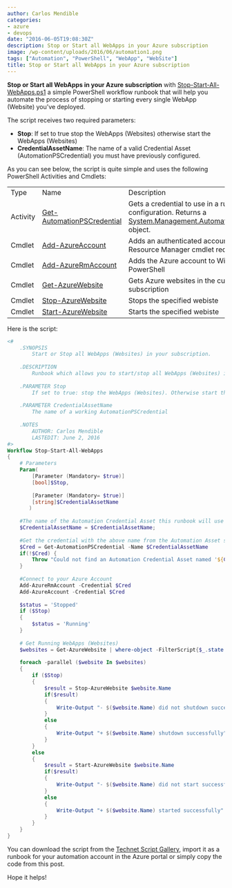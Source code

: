 ```yaml
---
author: Carlos Mendible
categories:
- azure
- devops
date: "2016-06-05T19:08:30Z"
description: Stop or Start all WebApps in your Azure subscription
image: /wp-content/uploads/2016/06/automation1.png
tags: ["Automation", "PowerShell", "WebApp", "WebSite"]
title: Stop or Start all WebApps in your Azure subscription
---
```

**Stop or Start all WebApps in your Azure subscription** with [Stop-Start-All-WebApps.ps1](https://gallery.technet.microsoft.com/scriptcenter/Stop-or-Start-all-WebApps-9533dda6/file/153545/1/Stop-Start-All-WebApps.ps1) a simple PowerShell workflow runbook that will help you automate the process of stopping or starting every single WebApp (Website) you've deployed.

The script receives two required parameters:

  * **Stop**: If set to true stop the WebApps (Websites) otherwise start the WebApps (Websites)
  * **CredentialAssetName**: The name of a valid Credential Asset (AutomationPSCredential) you must have previously configured.

As you can see below, the script is quite simple and uses the following PowerShell Activities and Cmdlets:

<table>
    <tr>
      <td>
        Type
      </td>
      <td>
        Name
      </td>
      <td>
        Description
      </td>
    </tr>
    <tr>
      <td>
        Activity
      </td>
      <td>
        <a href="https://github.com/Azure/azure-content/blob/master/articles/automation/automation-credentials.md" target="_blank">Get-AutomationPSCredential</a>
      </td>
      <td>
        Gets a credential to use in a runbook or DSC configuration. Returns a <a href="http://msdn.microsoft.com/library/system.management.automation.pscredential" target="_blank">System.Management.Automation.PSCredential</a> object.
      </td>
    </tr>
    <tr>
      <td>
        Cmdlet
      </td>
      <td>
        <a href="https://msdn.microsoft.com/en-us/library/dn790372.aspx" target="_blank">Add-AzureAccount</a>
      </td>
      <td>
        Adds an authenticated account to use for Resource Manager cmdlet requests.
      </td>
    </tr>
    <tr>
      <td>
        Cmdlet
      </td>
      <td>
        <a href="https://msdn.microsoft.com/en-us/library/mt619267.aspx" target="_blank">Add-AzureRmAccount</a>
      </td>
      <td>
        Adds the Azure account to Windows PowerShell
      </td>
    </tr>
    <tr>
      <td>
        Cmdlet
      </td>
      <td>
        <a href="https://msdn.microsoft.com/en-us/library/azure/dn495127.aspx" target="_blank">Get-AzureWebsite</a>
      </td>
      <td>
        Gets Azure websites in the current subscription
      </td>
    </tr>
    <tr>
      <td>
        Cmdlet
      </td>
      <td>
        <a href="https://msdn.microsoft.com/en-us/library/azure/dn495185.aspx" target="_blank">Stop-AzureWebsite</a>
      </td>
      <td>
        Stops the specified webiste
      </td>
    </tr>
    <tr>
      <td>
        Cmdlet
      </td>
     <td>
        <a href="https://msdn.microsoft.com/en-us/library/azure/dn495288.aspx" target="_blank">Start-AzureWebsite</a>
      </td>
      <td>
        Starts the specified webiste
      </td>
    </tr>
</table>

Here is the script:

``` powershell
<# 
    .SYNOPSIS  
        Start or Stop all WebApps (Websites) in your subscription. 
 
    .DESCRIPTION 
        Runbook which allows you to start/stop all WebApps (Websites) in your subscription. 
 
    .PARAMETER Stop 
        If set to true: stop the WebApps (Websites). Otherwise start the WebApps (Websites) 
 
    .PARAMETER CredentialAssetName 
        The name of a working AutomationPSCredential 
         
    .NOTES 
        AUTHOR: Carlos Mendible 
        LASTEDIT: June 2, 2016 
#> 
Workflow Stop-Start-All-WebApps  
{ 
    # Parameters 
    Param( 
        [Parameter (Mandatory= $true)] 
        [bool]$Stop, 
         
        [Parameter (Mandatory= $true)] 
        [string]$CredentialAssetName 
       )   
        
    #The name of the Automation Credential Asset this runbook will use to authenticate to Azure. 
    $CredentialAssetName = $CredentialAssetName; 
     
    #Get the credential with the above name from the Automation Asset store 
    $Cred = Get-AutomationPSCredential -Name $CredentialAssetName 
    if(!$Cred) { 
        Throw "Could not find an Automation Credential Asset named '${CredentialAssetName}'. Make sure you have created one in this Automation Account." 
    } 
 
    #Connect to your Azure Account        
    Add-AzureRmAccount -Credential $Cred 
    Add-AzureAccount -Credential $Cred 
     
    $status = 'Stopped' 
    if ($Stop) 
    { 
        $status = 'Running' 
    } 
 
    # Get Running WebApps (Websites) 
    $websites = Get-AzureWebsite | where-object -FilterScript{$_.state -eq $status } 
     
    foreach -parallel ($website In $websites) 
    { 
        if ($Stop) 
        { 
            $result = Stop-AzureWebsite $website.Name 
            if($result) 
            { 
                Write-Output "- $($website.Name) did not shutdown successfully" 
            } 
            else 
            { 
                Write-Output "+ $($website.Name) shutdown successfully" 
            } 
        } 
        else 
        { 
            $result = Start-AzureWebsite $website.Name 
            if($result) 
            { 
                Write-Output "- $($website.Name) did not start successfully" 
            } 
            else 
            { 
                Write-Output "+ $($website.Name) started successfully" 
            } 
        }  
    }     
}
```

You can download the script from the <a href="https://gallery.technet.microsoft.com/scriptcenter/Stop-or-Start-all-WebApps-9533dda6" target="_blank">Technet Script Gallery</a>, import it as a runbook for your automation account in the Azure portal or simply copy the code from this post.

Hope it helps!